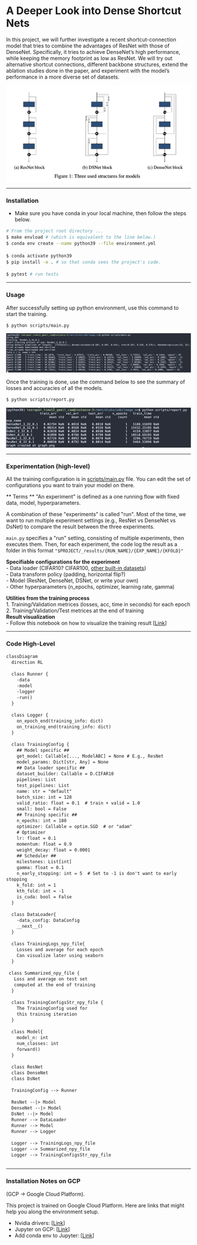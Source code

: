 # A Deeper Look into Dense Shortcut Nets

In this project, we will further investigate a recent shortcut-connection model that
tries to combine the advantages of ResNet with those of DenseNet. Specifically, it
tries to achieve DenseNet’s high performance, while keeping the memory footprint
as low as ResNet. We will try out alternative shortcut connections, different
backbone structures, extend the ablation studies done in the paper, and experiment
with the model’s performance in a more diverse set of datasets.

![model structures](images/model_structures.png)

---

### Installation
- Make sure you have conda in your local machine, then follow the steps below.

```bash
# From the project root directory ...
$ make envload # (which is equivalent to the line below.)
$ conda env create --name python39 --file environment.yml

$ conda activate python39
$ pip install -e . # so that conda sees the project's code.

$ pytest # run tests
```

---

### Usage 

After successfully setting up python environment, use this command to start the training.

```bash
$ python scripts/main.py
```

![train sample](images/code_train_sample.png)

Once the training is done, use the command below to see the summary of losses and accuracies of all the models.

```bash
$ python scripts/report.py
```

![report sample](images/code_report_sample.png)

---
  
### Experimentation (high-level)

All the training configuration is in [scripts/main.py](./scripts/main.py) file. 
You can edit the set of configurations you want to train your model on there.

** Terms **
"An experiment" is defined as a one running flow with fixed data, model, hyperparameters.

A combination of these "experiments" is called "run". Most of the time, we want to run multiple experiment settings (e.g., ResNet vs DenseNet vs DsNet) to compare the result between the three experiments. 

`main.py` specifies a "run" setting, consisting of multiple experiments, then executes them. Then, for each experiment, the code log the result as a folder in this format  `"$PROJECT/_results/{RUN_NAME}/{EXP_NAME}/{KFOLD}"`   

**Specifiable configurations for the experiment**  
    - Data loader (CIFAR10? CIFAR100, [other built-in datasets](https://pytorch.org/vision/stable/datasets.html#built-in-datasets))  
    - Data transform policy (padding, horizontal flip?)  
    - Model (ResNet, DenseNet, DSNet, or write your own)  
    - Other hyperparameters (n_epochs, optimizer, learning rate, gamma)  
    
**Utilities from the training process**  
    1. Training/Validation metrices (losses, acc, time in seconds) for each epoch  
    2. Training/Validation/Test metrices at the end of training  
**Result visualization**  
    - Follow this notebook on how to visualize the training result [[Link](https://github.com/teerapat-ch/image_nn/blob/master/notebooks/Report%20Visualization%20-%20ResNet%20vs%20DsNet%20vs%20DenseNet.ipynb)]

---

### Code High-Level

```mermaid
classDiagram
  direction RL
  
  class Runner {
    -data
    -model
    -logger
    -run()
  }
  
  class Logger {
    on_epoch_end(training_info: dict)
    on_training_end(training_info: dict)
  }
  
  class TrainingConfig {
    ## Model specific ##
    get_model: Callable[..., ModelABC] = None # E.g., ResNet
    model_params: Dict[str, Any] = None
    ## Data loader specific ##
    dataset_builder: Callable = D.CIFAR10
    pipelines: List
    test_pipelines: List
    name: str = "default"
    batch_size: int = 128
    valid_ratio: float = 0.1  # train + valid = 1.0
    small: bool = False
    ## Training specific ##
    n_epochs: int = 180
    optimizer: Callable = optim.SGD  # or "adam"
    # Optimizer
    lr: float = 0.1
    momentum: float = 0.9
    weight_decay: float = 0.0001
    ## Scheduler ##
    milestones: List[int]
    gamma: float = 0.1
    n_early_stopping: int = 5  # Set to -1 is don't want to early stopping
    k_fold: int = 1
    kth_fold: int = -1
    is_cuda: bool = False
  }
  
  class DataLoader{
    -data_config: DataConfig
    __next__()
  }
  
  class TrainingLogs_npy_file{
    Losses and average for each epoch
    Can visualize later using seaborn
  }
  
 class Summarized_npy_file {
   Loss and average on test set 
   computed at the end of training
  }
  
  class TrainingConfigsStr_npy_file {
    The TrainingConfig used for
    this training iteration
  }
  
  class Model{
    model_n: int
    num_classes: int
    forward()
  }
  
  class ResNet
  class DenseNet
  class DsNet
  
  TrainingConfig --> Runner
  
  ResNet --|> Model
  DenseNet --|> Model
  DsNet --|> Model
  Runner --> DataLoader
  Runner --> Model
  Runner --> Logger
  
  Logger --> TrainingLogs_npy_file
  Logger --> Summarized_npy_file
  Logger --> TrainingConfigsStr_npy_file
  
  ```
  
---

### Installation Notes on GCP
(GCP -> Google Cloud Platform).  

This project is trained on Google Cloud Platform. Here are links that might help you along the environment setup.

- Nvidia drivers: [[Link](https://cloud.google.com/compute/docs/gpus/install-drivers-gpu)]  
- Jupyter on GCP: [[Link](https://towardsdatascience.com/running-jupyter-notebook-in-google-cloud-platform-in-15-min-61e16da34d52)]  
- Add conda env to Jupyter: [[Link](https://medium.com/@nrk25693/how-to-add-your-conda-environment-to-your-jupyter-notebook-in-just-4-steps-abeab8b8d084)]  


